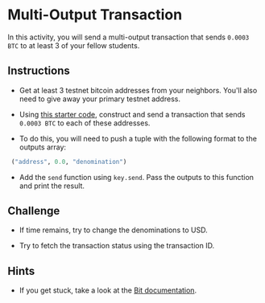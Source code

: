 # Multi-Output Transaction

In this activity, you will send a multi-output transaction that sends `0.0003 BTC`
to at least 3 of your fellow students.

## Instructions

* Get at least 3 testnet bitcoin addresses from your neighbors. You'll also need to give away your primary testnet address.

* Using [this starter code](Unsolved/multi-output-testnet-tx.py), construct and send a transaction that sends `0.0003 BTC` to each of these addresses.

 * To do this, you will need to push a tuple with the following format to the outputs array:

 ```python
  ("address", 0.0, "denomination")
 ```

* Add the `send` function using `key.send`. Pass the outputs to this function and print the result.

## Challenge

* If time remains, try to change the denominations to USD.

* Try to fetch the transaction status using the transaction ID.

## Hints

* If you get stuck, take a look at the [Bit documentation](https://ofek.dev/bit/index.html).
